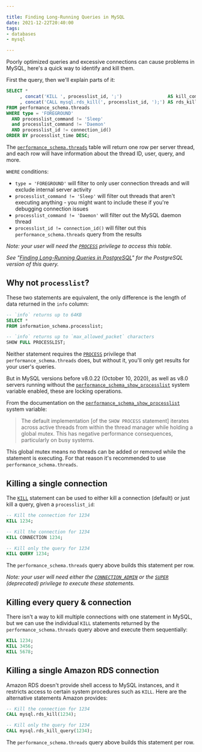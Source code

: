 ```yaml
---

title: Finding Long-Running Queries in MySQL
date: 2021-12-22T20:40:00
tags:
- databases
- mysql

---
```


Poorly optimized queries and excessive connections can cause problems in MySQL, here's a quick way to identify and kill them.

First the query, then we'll explain parts of it:

```sql
SELECT *
     , concat('KILL ', processlist_id, ';')                 AS kill_command
     , concat('CALL mysql.rds_kill(', processlist_id, ');') AS rds_kill_command
FROM performance_schema.threads
WHERE type = 'FOREGROUND'
  AND processlist_command != 'Sleep'
  and processlist_command != 'Daemon'
  AND processlist_id != connection_id()
ORDER BY processlist_time DESC;
```

The [`performance_schema.threads`](https://dev.mysql.com/doc/refman/8.0/en/performance-schema-threads-table.html) table will return one row per server thread, and each row will have information about the thread ID, user, query, and more.

`WHERE` conditions:

- `type = 'FOREGROUND'` will filter to only user connection threads and will exclude internal server activity
- `processlist_command != 'Sleep'` will filter out threads that aren't executing anything - you might want to include these if you're debugging connection issues
- `processlist_command != 'Daemon'` will filter out the MySQL daemon thread
- `processlist_id != connection_id()` will filter out this `performance_schema.threads` query from the results

_Note: your user will need the [`PROCESS`](https://dev.mysql.com/doc/refman/8.0/en/privileges-provided.html#priv_process) privilege to access this table._

_See "[Finding Long-Running Queries in PostgreSQL](/blog/finding-long-running-queries-in-postgresql)" for the PostgreSQL version of this query._

## Why not `processlist`?

These two statements are equivalent, the only difference is the length of data returned in the `info` column:

```sql
-- `info` returns up to 64KB
SELECT *
FROM information_schema.processlist;

-- `info` returns up to `max_allowed_packet` characters
SHOW FULL PROCESSLIST;
```

Neither statement requires the [`PROCESS`](https://dev.mysql.com/doc/refman/8.0/en/privileges-provided.html#priv_process) privilege that `performance_schema.threads` does, but without it, you'll only get results for your user's queries.

But in MySQL versions before v8.0.22 (October 10, 2020), as well as v8.0 servers running without the [`performance_schema_show_processlist`](https://dev.mysql.com/doc/refman/8.0/en/performance-schema-system-variables.html#sysvar_performance_schema_show_processlist) system variable enabled, these are locking operations.

From the documentation on the [`performance_schema_show_processlist`](https://dev.mysql.com/doc/refman/8.0/en/performance-schema-system-variables.html#sysvar_performance_schema_show_processlist) system variable:

> The default implementation \[of the `SHOW PROCESS` statement\] iterates across active threads from within the thread manager while holding a global mutex. This has negative performance consequences, particularly on busy systems.

This global mutex means no threads can be added or removed while the statement is executing. For that reason it's recommended to use `performance_schema.threads`.

## Killing a single connection

The [`KILL`](https://dev.mysql.com/doc/refman/8.0/en/kill.html) statement can be used to either kill a connection (default) or just kill a query, given a `processlist_id`:

```sql
-- Kill the connection for 1234
KILL 1234;

-- Kill the connection for 1234
KILL CONNECTION 1234;

-- Kill only the query for 1234
KILL QUERY 1234;
```

The `performance_schema.threads` query above builds this statement per row.

_Note: your user will need either the [`CONNECTION_ADMIN`](https://dev.mysql.com/doc/refman/8.0/en/privileges-provided.html#priv_connection-admin) or the [`SUPER`](https://dev.mysql.com/doc/refman/8.0/en/privileges-provided.html#priv_super) (deprecated) privilege to execute these statements._

## Killing every query & connection

There isn't a way to kill multiple connections with one statement in MySQL, but we can use the individual `KILL` statements returned by the `performance_schema.threads` query above and execute them sequentially:

```sql
KILL 1234;
KILL 3456;
KILL 5678;
```

## Killing a single Amazon RDS connection

Amazon RDS doesn't provide shell access to MySQL instances, and it restricts access to certain system procedures such as `KILL`. Here are the alternative statements Amazon provides:

```sql
-- Kill the connection for 1234
CALL mysql.rds_kill(1234);

-- Kill only the query for 1234
CALL mysql.rds_kill_query(1234);
```

The `performance_schema.threads` query above builds this statement per row.
